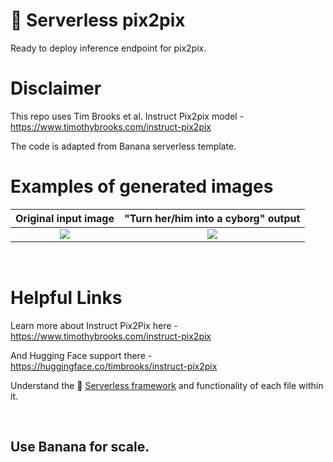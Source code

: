 
# 🍌 Serverless pix2pix

Ready to deploy inference endpoint for pix2pix. 

# Disclaimer

This repo uses Tim Brooks et al. Instruct Pix2pix model - https://www.timothybrooks.com/instruct-pix2pix

The code is adapted from Banana serverless template.

# Examples of generated images

Original input image             |  "Turn her/him into a cyborg" output
:-------------------------:|:-------------------------:
![](https://github.com/eBoreal/serverless-pix2pix/data/input/venus-of-milo-512.jpg)  |  ![](https://github.com/eBoreal/serverless-pix2pix/data/output/venus-of-milo-512.jpeg) |  ![](https://github.com/eBoreal/serverless-pix2pix/data/input/elon-512.jpg) |  ![](https://github.com/eBoreal/serverless-pix2pix/data/output/elon-2-512.jpeg)

<br>

# Helpful Links

Learn more about Instruct Pix2Pix here - https://www.timothybrooks.com/instruct-pix2pix

And Hugging Face support there - https://huggingface.co/timbrooks/instruct-pix2pix

Understand the 🍌 [Serverless framework](https://docs.banana.dev/banana-docs/core-concepts/inference-server/serverless-framework) and functionality of each file within it.

<br>

## Use Banana for scale.
